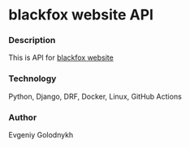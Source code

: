 # blackfox website API

### Description
This is API for [blackfox website](https://fayustovna.github.io/progress)

### Technology
Python, Django, DRF, Docker, Linux, GitHub Actions

### Author
Evgeniy Golodnykh